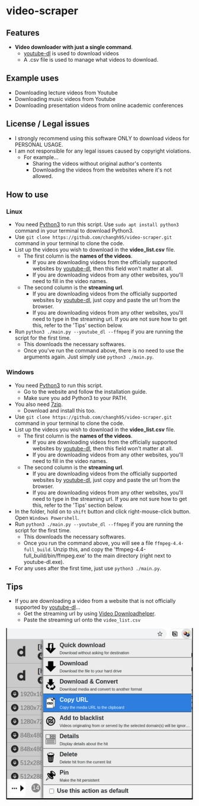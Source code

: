 # video-scraper

## Features

- **Video downloader with just a single command**.
  - [youtube-dl](https://github.com/ytdl-org/youtube-dl) is used to download videos
  - A .csv file is used to manage what videos to download.

## Example uses

- Downloading lecture videos from Youtube
- Downloading music videos from Youtube
- Downloading presentation videos from online academic conferences

## License / Legal issues

- I strongly recommend using this software ONLY to download videos for PERSONAL USAGE.
- I am not responsible for any legal issues caused by copyright violations.
  - For example...
    - Sharing the videos without original author's contents
    - Downloading the videos from the websites where it's not allowed.

## How to use

### Linux

- You need [Python3](https://www.python.org/downloads/) to run this script. Use `sudo apt install python3` command in your terminal to download Python3.
- Use `git clone https://github.com/changh95/video-scraper.git` command in your terminal to clone the code.
- List up the videos you wish to download in the **video_list.csv** file.
  - The first column is the **names of the videos**.
    - If you are downloading videos from the officially supported websites by [youtube-dl](https://github.com/ytdl-org/youtube-dl), then this field won't matter at all.
    - If you are downloading videos from any other websites, you'll need to fill in the video names.
  - The second column is the **streaming url**.
    - If you are downloading videos from the officially supported websites by [youtube-dl](https://github.com/ytdl-org/youtube-dl), just copy and paste the url from the browser.
    - If you are downloading videos from any other websites, you'll need to type in the streaming url. If you are not sure how to get this, refer to the 'Tips' section below.
- Run `python3 ./main.py --youtube_dl --ffmpeg` if you are running the script for the first time.
  - This downloads the necessary softwares.
  - Once you've run the command above, there is no need to use the arguments again. Just simply use `python3 ./main.py`.

### Windows

- You need [Python3](https://www.python.org/downloads/) to run this script.
  - Go to the website and follow the installation guide.
  - Make sure you add Python3 to your PATH.
- You also need [7zip](https://www.7-zip.org/).
  - Download and install this too.
- Use `git clone https://github.com/changh95/video-scraper.git` command in your terminal to clone the code.
- List up the videos you wish to download in the **video_list.csv** file.
  - The first column is the **names of the videos**.
    - If you are downloading videos from the officially supported websites by [youtube-dl](https://github.com/ytdl-org/youtube-dl), then this field won't matter at all.
    - If you are downloading videos from any other websites, you'll need to fill in the video names.
  - The second column is the **streaming url**.
    - If you are downloading videos from the officially supported websites by [youtube-dl](https://github.com/ytdl-org/youtube-dl), just copy and paste the url from the browser.
    - If you are downloading videos from any other websites, you'll need to type in the streaming url. If you are not sure how to get this, refer to the 'Tips' section below.
- In the folder, hold on to `shift` button and click right-mouse-click button. Open `Windows Powershell`.
- Run `python3 ./main.py --youtube_dl --ffmpeg` if you are running the script for the first time.
  - This downloads the necessary softwares.
  - Once you run the command above, you will see a file `ffmpeg-4.4-full_build`. Unzip this, and copy the 'ffmpeg-4.4-full_build/bin/ffmpeg.exe' to the main directory (right next to youtube-dl.exe).
- For any uses after the first time, just use `python3 ./main.py`.

## Tips

- If you are downloading a video from a website that is not officially supported by [youtube-dl](https://github.com/ytdl-org/youtube-dl)...
  - Get the streaming url by using [Video Downloadhelper](https://chrome.google.com/webstore/detail/video-downloadhelper/lmjnegcaeklhafolokijcfjliaokphfk?hl=ko).
  - Paste the streaming url onto the `video_list.csv`

![](./image.png)
